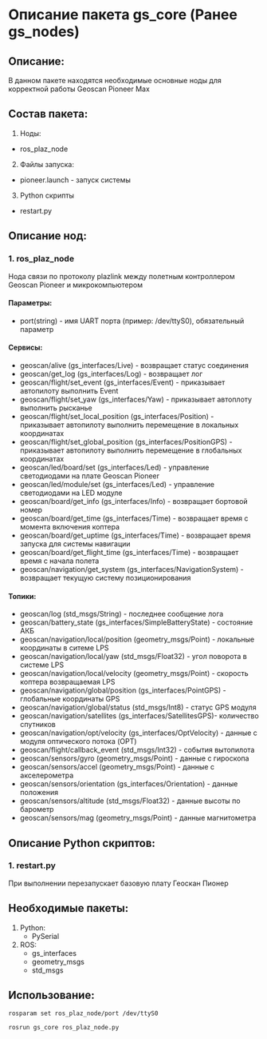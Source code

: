 # Описание пакета gs_core (Ранее gs_nodes)

## Описание:
В данном пакете находятся необходимые основные ноды для корректной работы Geoscan Pioneer Max

## Состав пакета:
1. Ноды:
* ros_plaz_node
2. Файлы запуска:
* pioneer.launch - запуск системы
3. Python скрипты
* restart.py

## Описание нод:
### 1. ros_plaz_node
Нода связи по протоколу plazlink между полетным контроллером Geoscan Pioneer и микрокомпьютером

#### Параметры:
* port(string) - имя UART порта (пример: /dev/ttyS0), обязательный параметр 

#### Сервисы:
* geoscan/alive (gs_interfaces/Live) - возвращает статус соединения
* geoscan/get_log (gs_interfaces/Log) - возвращает лог
* geoscan/flight/set_event (gs_interfaces/Event) - приказывает автопилоту выполнить Event
* geoscan/flight/set_yaw (gs_interfaces/Yaw) - приказывает автоплоту выполнить рысканье
* geoscan/flight/set_local_position (gs_interfaces/Position) - приказывает автопилоту выполнить перемещение в локальных координатах
* geoscan/flight/set_global_position (gs_interfaces/PositionGPS) - приказывает автопилоту выполнить перемещение в глобальных координатах
* geoscan/led/board/set (gs_interfaces/Led) - управление светодиодами на плате Geoscan Pioneer
* geoscan/led/module/set (gs_interfaces/Led) - управление светодиодами на LED модуле
* geoscan/board/get_info (gs_interfaces/Info) - возвращает бортовой номер
* geoscan/board/get_time (gs_interfaces/Time) - возвращает время с момента включения коптера
* geoscan/board/get_uptime (gs_interfaces/Time) - возвращает время запуска для системы навигации
* geoscan/board/get_flight_time (gs_interfaces/Time) - возвращает время с начала полета
* geoscan/navigation/get_system (gs_interfaces/NavigationSystem) - возвращает текущую систему позиционирования

#### Топики:
* geoscan/log (std_msgs/String) - последнее сообщение лога
* geoscan/battery_state (gs_interfaces/SimpleBatteryState) - состояние АКБ
* geoscan/navigation/local/position (geometry_msgs/Point) - локальные координаты в ситеме LPS
* geoscan/navigation/local/yaw (std_msgs/Float32) - угол поворота в системе LPS
* geoscan/navigation/local/velocity (geometry_msgs/Point) - скорость коптера возвращаемая LPS
* geoscan/navigation/global/position (gs_interfaces/PointGPS) - глобальные координаты GPS
* geoscan/navigation/global/status (std_msgs/Int8) - статус GPS модуля
* geoscan/navigation/satellites (gs_interfaces/SatellitesGPS)- количество спутников
* geoscan/navigation/opt/velocity (gs_interfaces/OptVelocity) - данные с модуля оптического потока (OPT)
* geoscan/flight/callback_event (std_msgs/Int32) - события вытопилота
* geoscan/sensors/gyro (geometry_msgs/Point) - данные c гироскопа
* geoscan/sensors/accel (geometry_msgs/Point) - данные c акселерометра
* geoscan/sensors/orientation (gs_interfaces/Orientation) - данные положения
* geoscan/sensors/altitude (std_msgs/Float32) - данные высоты по барометр
* geoscan/sensors/mag (geometry_msgs/Point) - данные магнитометра

## Описание Python скриптов:
### 1. restart.py
При выполнении перезапускает базовую плату Геоскан Пионер

## Необходимые пакеты:
1. Python:
    * PySerial
2. ROS:
    * gs_interfaces
    * geometry_msgs
    * std_msgs

## Использование:
 ```rosparam set ros_plaz_node/port /dev/ttyS0```
 
 ```rosrun gs_core ros_plaz_node.py ```

